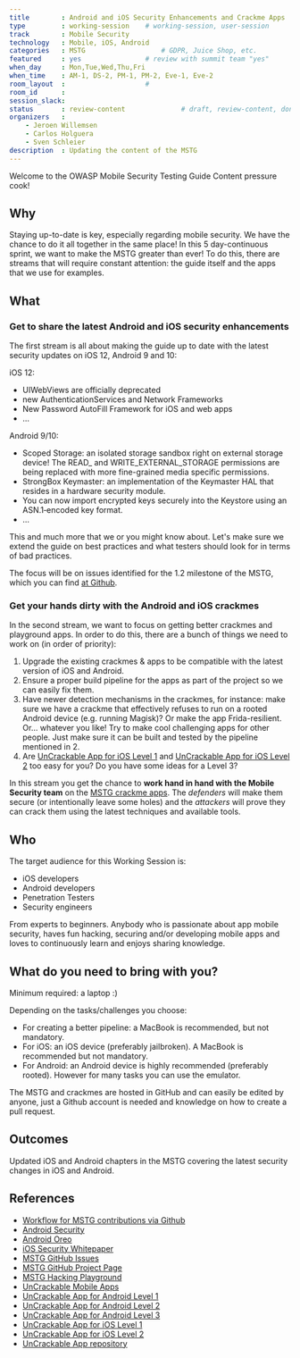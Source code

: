 ```yaml
---
title        : Android and iOS Security Enhancements and Crackme Apps
type         : working-session    # working-session, user-session
track        : Mobile Security
technology   : Mobile, iOS, Android
categories   : MSTG                   # GDPR, Juice Shop, etc.
featured     : yes                # review with summit team "yes"
when_day     : Mon,Tue,Wed,Thu,Fri
when_time    : AM-1, DS-2, PM-1, PM-2, Eve-1, Eve-2
room_layout  :                    #
room_id      :
session_slack:
status       : review-content              # draft, review-content, done
organizers   :
    - Jeroen Willemsen
    - Carlos Holguera
    - Sven Schleier
description  : Updating the content of the MSTG
---
```


Welcome to the OWASP Mobile Security Testing Guide Content pressure cook!

## Why

Staying up-to-date is key, especially regarding mobile security. We have the chance to do it all together in the same place! In this 5 day-continuous sprint, we want to make the MSTG greater than ever! To do this, there are streams that will require constant attention: the guide itself and the apps that we use for examples.

## What

### Get to share the latest Android and iOS security enhancements

The first stream is all about making the guide up to date with the latest security updates on iOS 12, Android 9 and 10:

iOS 12:

- UIWebViews are officially deprecated
- new AuthenticationServices and Network Frameworks
- New Password AutoFill Framework for iOS and web apps
- ...

Android 9/10:

- Scoped Storage: an isolated storage sandbox right on external storage device! The READ_ and WRITE_EXTERNAL_STORAGE permissions are being replaced with more fine-grained media specific permissions.
- StrongBox Keymaster: an implementation of the Keymaster HAL that resides in a hardware security module.
- You can now import encrypted keys securely into the Keystore using an ASN.1‑encoded key format.
- ...

This and much more that we or you might know about. Let's make sure we extend the guide on best practices and what testers should look for in terms of bad practices.

The focus will be on issues identified for the 1.2 milestone of the MSTG, which you can find [at Github](https://github.com/OWASP/owasp-mstg/milestone/2 "Milestone 1.2").

### Get your hands dirty with the Android and iOS crackmes

In the second stream, we want to focus on getting better crackmes and playground apps. In order to do this, there are a bunch of things we need to work on (in order of priority):

1. Upgrade the existing crackmes & apps to be compatible with the latest version of iOS and Android.
2. Ensure a proper build pipeline for the apps as part of the project so we can easily fix them.
3. Have newer detection mechanisms in the crackmes, for instance: make sure we have a crackme that effectively refuses to run on a rooted Android device (e.g. running Magisk)? Or make the app Frida-resilient. Or... whatever you like! Try to make cool challenging apps for other people. Just make sure it can be built and tested by the pipeline mentioned in 2.
4. Are [UnCrackable App for iOS Level 1](https://github.com/OWASP/owasp-mstg/tree/master/Crackmes/iOS/Level_01/) and [UnCrackable App for iOS Level 2](https://github.com/OWASP/owasp-mstg/tree/master/Crackmes/iOS/Level_02/) too easy for you? Do you have some ideas for a Level 3?

In this stream you get the chance to **work hand in hand with the Mobile Security team** on the [MSTG crackme apps](https://github.com/OWASP/owasp-mstg/tree/master/Crackmes). The *defenders* will make them secure (or intentionally leave some holes) and the *attackers* will prove they can crack them using the latest techniques and available tools.

## Who

The target audience for this Working Session is:

- iOS developers
- Android developers
- Penetration Testers
- Security engineers

From experts to beginners. Anybody who is passionate about app mobile security, haves fun hacking, securing and/or developing mobile apps and loves to continuously learn and enjoys sharing knowledge.

## What do you need to bring with you?

Minimum required: a laptop :)

Depending on the tasks/challenges you choose:

- For creating a better pipeline: a MacBook is recommended, but not mandatory.
- For iOS: an iOS device (preferably jailbroken). A MacBook is recommended but not mandatory.
- For Android: an Android device is highly recommended (preferably rooted). However for many tasks you can use the emulator.

The MSTG and crackmes are hosted in GitHub and can easily be edited by anyone, just a Github account is needed and knowledge on how to create a pull request.

## Outcomes

Updated iOS and Android chapters in the MSTG covering the latest security changes in iOS and Android.

## References

- [Workflow for MSTG contributions via Github](https://github.com/OWASP/owasp-mstg/#contributing)
- [Android Security](https://developer.android.com/topic/security/index.html)
- [Android Oreo](https://developer.android.com/about/versions/oreo/index.html)
- [iOS Security Whitepaper](https://www.apple.com/business/docs/iOS_Security_Guide.pdf)
- [MSTG GitHub Issues](https://github.com/OWASP/owasp-mstg/issues)
- [MSTG GitHub Project Page](https://github.com/OWASP/owasp-mstg/projects/2)
- [MSTG Hacking Playground](https://github.com/OWASP/MSTG-Hacking-Playground)
- [UnCrackable Mobile Apps](https://github.com/OWASP/owasp-mstg/tree/master/Crackmes)
- [UnCrackable App for Android Level 1](https://github.com/OWASP/owasp-mstg/tree/master/Crackmes/Android/Level_01/)
- [UnCrackable App for Android Level 2](https://github.com/OWASP/owasp-mstg/tree/master/Crackmes/Android/Level_02/)
- [UnCrackable App for Android Level 3](https://github.com/OWASP/owasp-mstg/tree/master/Crackmes/Android/Level_03/)
- [UnCrackable App for iOS Level 1](https://github.com/OWASP/owasp-mstg/tree/master/Crackmes/iOS/Level_01/)
- [UnCrackable App for iOS Level 2](https://github.com/OWASP/owasp-mstg/tree/master/Crackmes/iOS/Level_02/)
- [UnCrackable App repository](https://github.com/commjoen/uncrackable_app)
